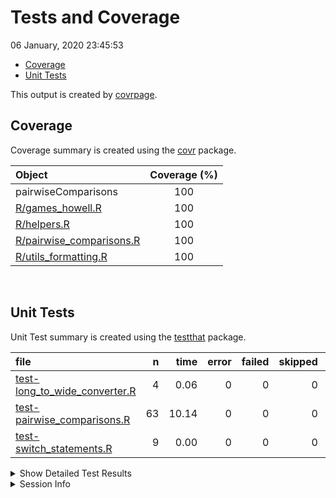 Tests and Coverage
================
06 January, 2020 23:45:53

  - [Coverage](#coverage)
  - [Unit Tests](#unit-tests)

This output is created by
[covrpage](https://github.com/metrumresearchgroup/covrpage).

## Coverage

Coverage summary is created using the
[covr](https://github.com/r-lib/covr) package.

| Object                                                   | Coverage (%) |
| :------------------------------------------------------- | :----------: |
| pairwiseComparisons                                      |     100      |
| [R/games\_howell.R](../R/games_howell.R)                 |     100      |
| [R/helpers.R](../R/helpers.R)                            |     100      |
| [R/pairwise\_comparisons.R](../R/pairwise_comparisons.R) |     100      |
| [R/utils\_formatting.R](../R/utils_formatting.R)         |     100      |

<br>

## Unit Tests

Unit Test summary is created using the
[testthat](https://github.com/r-lib/testthat) package.

| file                                                                       |  n |  time | error | failed | skipped | warning |
| :------------------------------------------------------------------------- | -: | ----: | ----: | -----: | ------: | ------: |
| [test-long\_to\_wide\_converter.R](testthat/test-long_to_wide_converter.R) |  4 |  0.06 |     0 |      0 |       0 |       0 |
| [test-pairwise\_comparisons.R](testthat/test-pairwise_comparisons.R)       | 63 | 10.14 |     0 |      0 |       0 |       0 |
| [test-switch\_statements.R](testthat/test-switch_statements.R)             |  9 |  0.00 |     0 |      0 |       0 |       0 |

<details closed>

<summary> Show Detailed Test Results </summary>

| file                                                                           | context                   |                               test                               | status |  n | time |
| :----------------------------------------------------------------------------- | :------------------------ | :--------------------------------------------------------------: | :----- | -: | ---: |
| [test-long\_to\_wide\_converter.R](testthat/test-long_to_wide_converter.R#L26) | long\_to\_wide\_converter |                 long\_to\_wide\_converter works                  | PASS   |  4 | 0.06 |
| [test-pairwise\_comparisons.R](testthat/test-pairwise_comparisons.R#L62)       | pairwise\_comparisons     |    `pairwise_comparisons()` works for between-subjects design    | PASS   | 32 | 9.13 |
| [test-pairwise\_comparisons.R](testthat/test-pairwise_comparisons.R#L240_L248) | pairwise\_comparisons     |    `pairwise_comparisons()` works for within-subjects design     | PASS   | 22 | 0.37 |
| [test-pairwise\_comparisons.R](testthat/test-pairwise_comparisons.R#L386)      | pairwise\_comparisons     |                 dropped levels are not included                  | PASS   |  6 | 0.61 |
| [test-pairwise\_comparisons.R](testthat/test-pairwise_comparisons.R#L410)      | pairwise\_comparisons     | check if everything works fine with irregular factor level names | PASS   |  3 | 0.03 |
| [test-switch\_statements.R](testthat/test-switch_statements.R#L8)              | switch statements         |                  switch for p adjustment works                   | PASS   |  9 | 0.00 |

</details>

<details>

<summary> Session Info </summary>

| Field    | Value                            |
| :------- | :------------------------------- |
| Version  | R version 3.6.2 (2019-12-12)     |
| Platform | x86\_64-w64-mingw32/x64 (64-bit) |
| Running  | Windows 10 x64 (build 16299)     |
| Language | English\_United States           |
| Timezone | Europe/Berlin                    |

| Package  | Version |
| :------- | :------ |
| testthat | 2.3.1   |
| covr     | 3.4.0   |
| covrpage | 0.0.70  |

</details>

<!--- Final Status : pass --->
